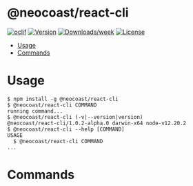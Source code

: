 @neocoast/react-cli
=========

[![oclif](https://img.shields.io/badge/cli-oclif-brightgreen.svg)](https://oclif.io)
[![Version](https://img.shields.io/npm/v/react-cli.svg)](https://npmjs.org/package/@neocoast/react-cli)
[![Downloads/week](https://img.shields.io/npm/dw/react-cli.svg)](https://npmjs.org/package/@neocoast/react-cli)
[![License](https://img.shields.io/npm/l/react-cli.svg)](https://github.com/NeoCoast/react-cli/blob/master/package.json)

<!-- toc -->
* [Usage](#usage)
* [Commands](#commands)
<!-- tocstop -->
# Usage
<!-- usage -->
```sh-session
$ npm install -g @neocoast/react-cli
$ @neocoast/react-cli COMMAND
running command...
$ @neocoast/react-cli (-v|--version|version)
@neocoast/react-cli/1.0.2-alpha.0 darwin-x64 node-v12.20.2
$ @neocoast/react-cli --help [COMMAND]
USAGE
  $ @neocoast/react-cli COMMAND
...
```
<!-- usagestop -->
# Commands
<!-- commands -->

<!-- commandsstop -->
